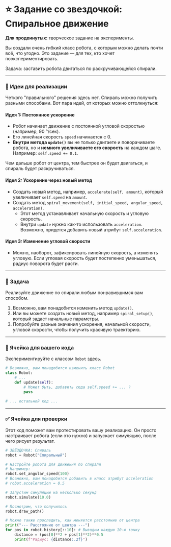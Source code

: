 # ⭐ Задание со звездочкой: Спиральное движение

**Для продвинутых:** творческое задание на эксперименты.

Вы создали очень гибкий класс робота, с которым можно делать почти всё, что угодно. Это задание — для тех, кто хочет поэкспериментировать.

Задача: заставить робота двигаться по раскручивающейся спирали.

---

### 🧠 Идеи для реализации

Четкого "правильного" решения здесь нет. Спираль можно получить разными способами. Вот пара идей, от которых можно оттолкнуться:

#### Идея 1: Постоянное ускорение

-   Робот начинает движение с постоянной угловой скоростью (например, 90 °/сек).
-   Его линейная скорость `speed` начинается с 0.
-   **Внутри метода `update()`** вы не только двигаете и поворачиваете робота, но и **немного увеличиваете его скорость** на каждом шаге. Например: `self.speed += 0.1`.

Чем дальше робот от центра, тем быстрее он будет двигаться, и спираль будет раскручиваться.

#### Идея 2: Ускорение через новый метод

-   Создать новый метод, например, `accelerate(self, amount)`, который увеличивает `self.speed` на `amount`.
-   Создать метод `spiral_movement(self, initial_speed, angular_speed, acceleration)`.
    -   Этот метод устанавливает начальную скорость и угловую скорость.
    -   Внутри `update` нужно как-то использовать `acceleration`. Возможно, придется добавить новый атрибут `self.acceleration`.

#### Идея 3: Изменение угловой скорости

-   Можно, наоборот, зафиксировать линейную скорость, а изменять угловую. Если угловая скорость будет постепенно уменьшаться, радиус поворота будет расти.

---

### 📝 Задача

Реализуйте движение по спирали любым понравившимся вам способом.
1.  Возможно, вам понадобится изменить метод `update()`.
2.  Или вы можете создать новый метод, например `spiral_setup()`, который задаст начальные параметры.
3.  Попробуйте разные значения ускорения, начальной скорости, угловой скорости, чтобы получить красивую траекторию.

---

### 🚀 Ячейка для вашего кода

Экспериментируйте с классом `Robot` здесь.

```python
# Возможно, вам понадобится изменить класс Robot
class Robot:
    # ...
    def update(self):
        # Может быть, добавить сюда self.speed += ... ?
        pass

# ... остальной код ...
```

---

### ✅ Ячейка для проверки

Этот код поможет вам протестировать вашу реализацию. Он просто настраивает робота (если это нужно) и запускает симуляцию, после чего рисует результат.

```python
# ЗВЁЗДОЧКА: Спираль
robot = Robot("Спиральный")

# Настройте робота для движения по спирали
# Например:
robot.set_angular_speed(100)
# Возможно, вам понадобится добавить в класс атрибут acceleration
# robot.acceleration = 0.5 

# Запустим симуляцию на несколько секунд
robot.simulate(10.0)

# Посмотрим, что получилось
robot.draw_path()

# Можно также проследить, как меняется расстояние от центра
print("--- Расстояние от центра ---")
for pos in robot.history[::10]: # Выводим каждую 10-ю точку
    distance = (pos[0]**2 + pos[1]**2)**0.5
    print(f"Радиус: {distance:.2f}")

```

